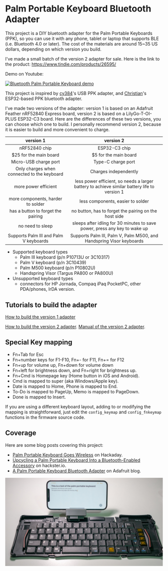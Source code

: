 # Palm Portable Keyboard Bluetooth Adapter

This project is a DIY bluetooth adapter for the Palm Portable Keyboards (PPK), so you can use it with any phone, tablet or laptop that supports BLE (i.e. Bluetooth 4.0 or later). The cost of the materials are around 15~35 US dollars, depending on which version you build.

I've made a small batch of the version 2 adapter for sale. Here is the link to the product: https://www.tindie.com/products/26595/

Demo on Youtube:

[![Bluetooth Palm Portable Keyboard demo](http://img.youtube.com/vi/gXvH2a8Eoss/0.jpg)](https://www.youtube.com/watch?v=gXvH2a8Eoss "An Update on the Palm Portable Keyboard Bluetooth Adapter")

This project is inspired by [cy384](https://github.com/cy384/ppk_usb)'s USB PPK adapter, and [Christian](https://hackaday.io/project/181800-palm-pilot-keyboard-bluetooth-conversion)'s ESP32-based PPK bluetooth adapter. 

I've made two versions of the adapter: version 1 is based on an Adafruit Feather nRF52840 Express board, version 2 is based on a LilyGo-T-OI-PLUS ESP32-C3 board. Here are the differences of these two versions, you can choose which one to build. I personally recommend version 2, because it is easier to build and more convenient to charge.

|  version 1  |               version 2                |
| :-------: | :-----------------------------------------------------------------: |
| nRF52840 chip | ESP32-C3 chip |
| $25 for the main board | $5 for the main board |
| Micro-USB charge port | Type-C charge port |
| Only charges when connected to the keyboard | Charges independently |
| more power efficient | less power efficient, so needs a larger battery to achieve similar battery life to version 1|
| more components, harder to solder | less components, easier to solder |
| has a button to forget the pairing | no button, has to forget the pairing on the host side |
| no need to sleep | sleeps after idling for 30 minutes to save power, press any key to wake up |
| Supports Palm III and Palm V keyboards | Supports Palm III, Palm V, Palm M500, and Handspring Visor keyboards |

- Supported keyboard types
  - Palm III keyboard (p/n P10713U or 3C10317)
  - Palm V keyboard (p/n 3C10439)
  - Palm M500 keyboard (p/n P10802U)
  - Handspring Visor (Targus PA800 or PA800U)
- Unsupported keyboard types
  - connectors for HP Jornada, Compaq iPaq PocketPC, other PDA/phones, IrDA version.

Tutorials to build the adapter
-----------

[How to build the version 1 adapter](version1_tutorial.md)

[How to build the version 2 adapter](version2_tutorial.md).  [Manual of the version 2 adapter](docs/ppk_bluetooth_manual.pdf).


Special Key mapping
-----------
- Fn+Tab for Esc
- Fn+number keys for F1-F10, Fn+- for F11, Fn+= for F12
- Fn+up for volume up, Fn+down for volume down
- Fn+left for brightness down, and Fn+right for brightness up.
- Fn+Cmd is Homepage key (Home button in iOS and Android).
- Cmd is mapped to super (aka Windows/Apple key).
- Date is mapped to Home, Phone is mapped to End.
- To-Do is mapped to PageUp, Memo is mapped to PageDown.
- Done is mapped to Insert.

If you are using a different keyboard layout, adding to or modifying the mapping is straightforward, just edit the `config_keymap` and `config_fnkeymap` functions in the firmware source code.

Coverage
-----------
Here are some blog posts covering this project:
- [Palm Portable Keyboard Goes Wireless](https://hackaday.com/2022/02/08/palm-portable-keyboard-goes-wireless/) on Hackaday.
- [Upcycling a Palm Portable Keyboard Into a Bluetooth-Enabled Accessory](https://www.hackster.io/news/upcycling-a-palm-portable-keyboard-into-a-bluetooth-enabled-accessory-9ac6c659c1f3) on hackster.io.
- [A Palm Portable Keyboard Bluetooth Adapter](https://www.hackster.io/news/upcycling-a-palm-portable-keyboard-into-a-bluetooth-enabled-accessory-9ac6c659c1f3) on Adafruit blog.

![Bluetooth Palm Portable Keyboard's stand supporting an iPhone](/images/ppk_demo_iphone.jpg "Bluetooth Palm Portable Keyboard working with a phone")

